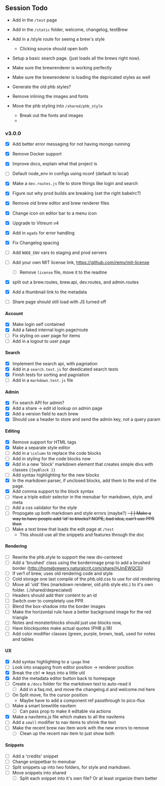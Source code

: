 ## Session Todo

- Add in the `/test` page
- Add in the `/static` folder, welcome, changelog, testBrew
- Add in a /style route for seeing a brew's style
  - Clicking source should open both

- Setup a basic search page. (just loads all the brews right now).

- Make sure the brewrenderer is working perfectly
- Make sure the brewrenderer is loading the depricated styles as well
- Generate the old phb styles?
- Remove inlining the images and fonts

- Move the phb styling into `/shared/phb_style`
  - Break out the fonts and images
  -






### v3.0.0
- [x] Add better error messaging for not having mongo running
- [x] Remove Docker support
- [x] Improve docs, explain what that project is
- [ ] Default node_env in configs using nconf (default to local)
- [x] Make a `dev.routes.js` file to store things like login and search
- [x] Figure out why prod builds are breaking (set the right babelrc?)
- [x] Remove old brew editor and brew renderer files
- [x] Change icon on editor bar to a menu icon
- [x] Upgrade to Vitreum v4
- [x] Add in `egads` for error handling
- [x] Fix Changelog spacing
- [ ] Add `NODE_ENV` vars to staging and prod servers
- [ ] Add your own MIT license link, https://github.com/remy/mit-license
  - [ ] Remove `license` file, move it to the readme
- [x] split out a brew.routes, brew.api, dev.routes, and admin.routes
- [x] Add a thumbnail link to the metadata
- [ ] Share page should still load with JS turned off


#### Account
- [x] Make login self contained
- [x] Add a faked internal login page/route
- [ ] Fix styling on user page for items
- [ ] Add in a logout to user page

#### Search
- [x] Implement the search api, with pagniation
- [x] Add in a `search.test.js` for deedicated search tests
- [x] Finish tests for sorting and pagniation
- [ ] Add in a `markdown.test.js` file

#### Admin
- [x] Fix search API for admin?
- [x] Add a share -> edit id lookup on admin page
- [x] Add a version field to each brew
- [x] Should use a header to store and send the admin key, not a query param

#### Editing
- [x] Remove support for HTML tags
- [x] Make a separate style editor
- [ ] Add in a `\column` to replace the code blocks
- [ ] Add in styling for the code blocks now
- [x] Add in a new 'block' markdown element that creates simple divs with classes `{{myBlock }}`
- [ ] Add syntax highlighting for the new blocks
- [x] In the markdown parser, if unclosed blocks, add them to the end of the page.
- [x] Add comma support to the block syntax
- [ ] Have a triple ediotr selector in the menubar for markdown, style, and meta
- [ ] Add a css validator for the style
- [ ] Propogate up both markdown and style errors (maybe?)
~~- [ ] Make a way to have people add 'id' to blocks? NOPE, bad idea, can't use PPR then~~
- [ ] Make a test brew that loads the edit page at `/test`
  - This should use all the snippets and features through the doc

#### Rendering
- [ ] Rewrite the phb.style to support the new div-centered
- [ ] Add a 'brushed' class using the borderimage prop to add a brushed border (http://homebrewery.naturalcrit.com/share/HJmEWQCEj)
- [ ] If ver1 of brew, uses old rendering code and style
- [ ] Cold storage one last compile of the phb.old.css to use for old rendering
- [ ] Move all 'old' files (markdown renderer, old phb style etc.) to it's own folder. (./shared/depreciated)
- [ ] Headers should add their content to an id
- [ ] Switch over to completely use PPR
- [ ] Blend the box-shadow into the border images
- [ ] Make the horizontal rule have a better background image for the red triangle
- [ ] Notes and monsterblocks should just use blocks now,
- [ ] Have blockquotes make actual quotes (PHB p.18)
- [ ] Add color modifier classes (green, purple, brown, teal), used for notes and tables

#### UX
- [x] Add syntax highlighting to a `\page` line
- [ ] Look into snapping from editor position -> renderer position
- [x] Break the ctrl => keys into a little util
- [x] Add the metadata editor button back to homepage
- [ ] Create a `/docs` folder for the markdown text to auto-read it
  - [ ] Add in a faq.md, and move the changelog.d and welcome.md here
- [ ] On Split move, fix the cursor position
    - Maybe have to add a component ref passthrough to pico-flux
- [ ] Make a smart brewtitle navitem
  - [ ] Can pass prop to make it editable via actions
- [x] Make a navitems.js file which makes to all the navitems
- [ ] Add a `small` modifier to nav items to shrink the text
- [ ] Make the recent brew nav item work with the new errors to remove
  - [ ] Clean up the recent nav item to just show both

#### Snippets
- [ ] Add a 'credits' snippet
- [ ] Change snippetbar to menubar
- [ ] Split snippets up into two folders, for style and markdown.
- [ ] Move snippets into shared
  - [ ] Split each snippet into it's own file? Or at least organize them better